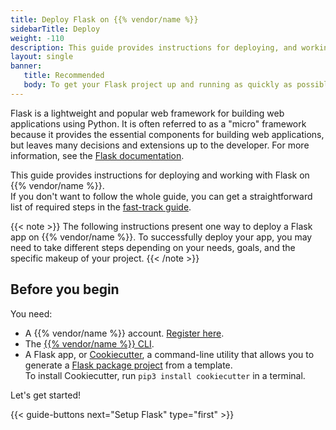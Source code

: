 ```yaml
---
title: Deploy Flask on {{% vendor/name %}}
sidebarTitle: Deploy
weight: -110
description: This guide provides instructions for deploying, and working with Flask on {{% vendor/name %}}.
layout: single
banner:
   title: Recommended
   body: To get your Flask project up and running as quickly as possible, experiment with the [{{% vendor/name %}} demo app](https://console.upsun.com/projects/create-project) before following this guide.
---
```


Flask is a lightweight and popular web framework for building web applications using Python.
It is often referred to as a "micro" framework because it provides the essential components for building web applications,
but leaves many decisions and extensions up to the developer.
For more information, see the [Flask documentation](https://flask.palletsprojects.com/).

This guide provides instructions for deploying and working with Flask on {{% vendor/name %}}.</br>
If you don't want to follow the whole guide, you can get a straightforward list of required steps
in the [fast-track guide](/get-started/flask/deploy/tldr.md).

{{< note >}}
The following instructions present one way to deploy a Flask app on {{% vendor/name %}}.
To successfully deploy your app, you may need to take different steps depending on your needs,
goals, and the specific makeup of your project.
{{< /note >}}

## Before you begin

You need:

- A {{% vendor/name %}} account. [Register here](https://upsun.com/register/).
- The [{{% vendor/name %}} CLI](/administration/cli/_index.md).
- A Flask app, or [Cookiecutter](https://github.com/cookiecutter/cookiecutter),
  a command-line utility that allows you to generate a [Flask package project](https://github.com/cookiecutter-flask/cookiecutter-flask) from a template.</br>
  To install Cookiecutter, run  `pip3 install cookiecutter` in a terminal.

Let's get started!

{{< guide-buttons next="Setup Flask" type="first" >}}
